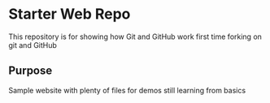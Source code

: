# Starter Web Repo

This repository is for showing how Git and GitHub work
first time forking on git and GitHub

## Purpose

Sample website with plenty of files for demos
still learning from basics
